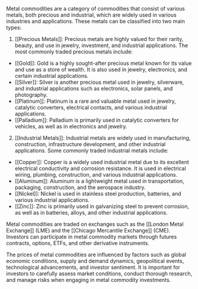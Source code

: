 Metal commodities are a category of commodities that consist of various metals, both precious and industrial, which are widely used in various industries and applications. These metals can be classified into two main types:

1. [[Precious Metals]]: Precious metals are highly valued for their rarity, beauty, and use in jewelry, investment, and industrial applications. The most commonly traded precious metals include:

- [[Gold]]: Gold is a highly sought-after precious metal known for its value and use as a store of wealth. It is also used in jewelry, electronics, and certain industrial applications.
- [[Silver]]: Silver is another precious metal used in jewelry, silverware, and industrial applications such as electronics, solar panels, and photography.
- [[Platinum]]: Platinum is a rare and valuable metal used in jewelry, catalytic converters, electrical contacts, and various industrial applications.
- [[Palladium]]: Palladium is primarily used in catalytic converters for vehicles, as well as in electronics and jewelry.

2. [[Industrial Metals]]: Industrial metals are widely used in manufacturing, construction, infrastructure development, and other industrial applications. Some commonly traded industrial metals include:

- [[Copper]]: Copper is a widely used industrial metal due to its excellent electrical conductivity and corrosion resistance. It is used in electrical wiring, plumbing, construction, and various industrial applications.
- [[Aluminum]]: Aluminum is a lightweight metal used in transportation, packaging, construction, and the aerospace industry.
- [[Nickel]]: Nickel is used in stainless steel production, batteries, and various industrial applications.
- [[Zinc]]: Zinc is primarily used in galvanizing steel to prevent corrosion, as well as in batteries, alloys, and other industrial applications.

Metal commodities are traded on exchanges such as the [[London Metal Exchange]] (LME) and the [[Chicago Mercantile Exchange]] (CME). Investors can participate in metal commodity markets through futures contracts, options, ETFs, and other derivative instruments.

The prices of metal commodities are influenced by factors such as global economic conditions, supply and demand dynamics, geopolitical events, technological advancements, and investor sentiment. It is important for investors to carefully assess market conditions, conduct thorough research, and manage risks when engaging in metal commodity investments.